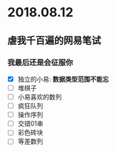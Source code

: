 # 2018.08.12
## 虐我千百遍的网易笔试
### 我最后还是会征服你

- [x] 独立的小易: **数据类型范围不能忘**
- [ ] 堆棋子
- [ ] 小易喜欢的数列
- [ ] 疯狂队列
- [ ] 操作序列
- [ ] 交错01串
- [ ] 彩色砖块
- [ ] 等差数列
